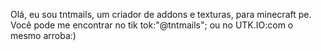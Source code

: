 Olá, eu sou tntmails, um criador de addons e texturas, para minecraft pe. Você pode me encontrar no tik tok:"@tntmails"; ou no UTK.IO:com o mesmo arroba:)
